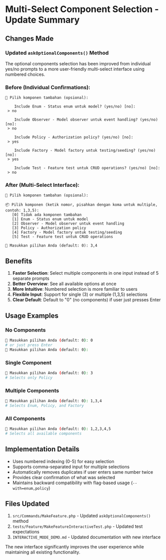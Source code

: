 # Multi-Select Component Selection - Update Summary

## Changes Made

### Updated `askOptionalComponents()` Method

The optional components selection has been improved from individual yes/no prompts to a more user-friendly multi-select interface using numbered choices.

### Before (Individual Confirmations):
```
🔧 Pilih komponen tambahan (opsional):

    Include Enum - Status enum untuk model? (yes/no) [no]:
 > no

    Include Observer - Model observer untuk event handling? (yes/no) [no]:
 > no

    Include Policy - Authorization policy? (yes/no) [no]:
 > yes

    Include Factory - Model factory untuk testing/seeding? (yes/no) [no]:
 > yes

    Include Test - Feature test untuk CRUD operations? (yes/no) [no]:
 > no
```

### After (Multi-Select Interface):
```
🔧 Pilih komponen tambahan (opsional):

📦 Pilih komponen (ketik nomor, pisahkan dengan koma untuk multiple, contoh: 1,3,5):
   [0] Tidak ada komponen tambahan
   [1] Enum - Status enum untuk model
   [2] Observer - Model observer untuk event handling
   [3] Policy - Authorization policy
   [4] Factory - Model factory untuk testing/seeding
   [5] Test - Feature test untuk CRUD operations

🎯 Masukkan pilihan Anda (default: 0): 3,4
```

## Benefits

1. **Faster Selection**: Select multiple components in one input instead of 5 separate prompts
2. **Better Overview**: See all available options at once
3. **More Intuitive**: Numbered selection is more familiar to users
4. **Flexible Input**: Support for single (3) or multiple (1,3,5) selections
5. **Clear Default**: Default to "0" (no components) if user just presses Enter

## Usage Examples

### No Components
```bash
🎯 Masukkan pilihan Anda (default: 0): 0
# or just press Enter
🎯 Masukkan pilihan Anda (default: 0): 
```

### Single Component
```bash
🎯 Masukkan pilihan Anda (default: 0): 3
# Selects only Policy
```

### Multiple Components
```bash
🎯 Masukkan pilihan Anda (default: 0): 1,3,4
# Selects Enum, Policy, and Factory
```

### All Components
```bash
🎯 Masukkan pilihan Anda (default: 0): 1,2,3,4,5
# Selects all available components
```

## Implementation Details

- Uses numbered indexing (0-5) for easy selection
- Supports comma-separated input for multiple selections
- Automatically removes duplicates if user enters same number twice
- Provides clear confirmation of what was selected
- Maintains backward compatibility with flag-based usage (`--with=enum,policy`)

## Files Updated

1. `src/Commands/MakeFeature.php` - Updated `askOptionalComponents()` method
2. `tests/Feature/MakeFeatureInteractiveTest.php` - Updated test expectations
3. `INTERACTIVE_MODE_DEMO.md` - Updated documentation with new interface

The new interface significantly improves the user experience while maintaining all existing functionality.
